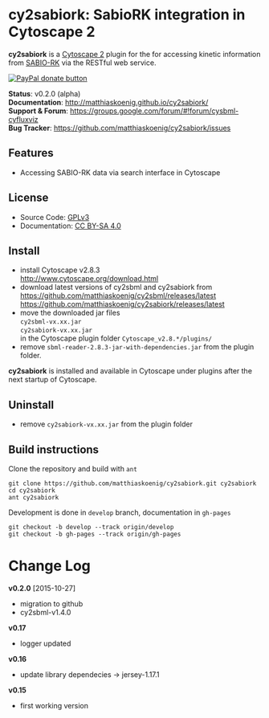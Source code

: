 # cy2sabiork: SabioRK integration in Cytoscape 2

**cy2sabiork** is a [Cytoscape 2](http://www.cytoscape.org) plugin for the for accessing kinetic information from
[SABIO-RK](http://sabio.villa-bosch.de/) via the RESTful web service.  

<a href="https://www.paypal.com/cgi-bin/webscr?cmd=_s-xclick&amp;hosted_button_id=RYHNRJFBMWD5N" title="Donate to this project using Paypal"><img src="https://img.shields.io/badge/paypal-donate-yellow.svg" alt="PayPal donate button" /></a>

**Status**: v0.2.0 (alpha)  
**Documentation**: http://matthiaskoenig.github.io/cy2sabiork/  
**Support & Forum**: https://groups.google.com/forum/#!forum/cysbml-cyfluxviz  
**Bug Tracker**: https://github.com/matthiaskoenig/cy2sabiork/issues  

## Features
- Accessing SABIO-RK data via search interface in Cytoscape

## License
* Source Code: [GPLv3](http://opensource.org/licenses/GPL-3.0)
* Documentation: [CC BY-SA 4.0](http://creativecommons.org/licenses/by-sa/4.0/)

## Install
* install Cytoscape v2.8.3  
  http://www.cytoscape.org/download.html
* download latest versions of cy2sbml and cy2sabiork from  
https://github.com/matthiaskoenig/cy2sbml/releases/latest  
https://github.com/matthiaskoenig/cy2sabiork/releases/latest
* move the downloaded jar files  
`cy2sbml-vx.xx.jar`  
`cy2sabiork-vx.xx.jar`  
in the Cytoscape plugin folder
`Cytoscape_v2.8.*/plugins/`
* remove `sbml-reader-2.8.3-jar-with-dependencies.jar` from the plugin folder.

**cy2sabiork** is installed and available in Cytoscape under plugins after the next startup of Cytoscape.

## Uninstall
* remove `cy2sabiork-vx.xx.jar` from the plugin folder

## Build instructions
Clone the repository and build with `ant`
```
git clone https://github.com/matthiaskoenig/cy2sabiork.git cy2sabiork
cd cy2sabiork
ant cy2sabiork
```
Development is done in `develop` branch, documentation in `gh-pages`
```
git checkout -b develop --track origin/develop
git checkout -b gh-pages --track origin/gh-pages
```

# Change Log
**v0.2.0** [2015-10-27]
- migration to github
- cy2sbml-v1.4.0

**v0.17**
- logger updated 

**v0.16**
- update library dependecies -> jersey-1.17.1

**v0.15**
- first working version
